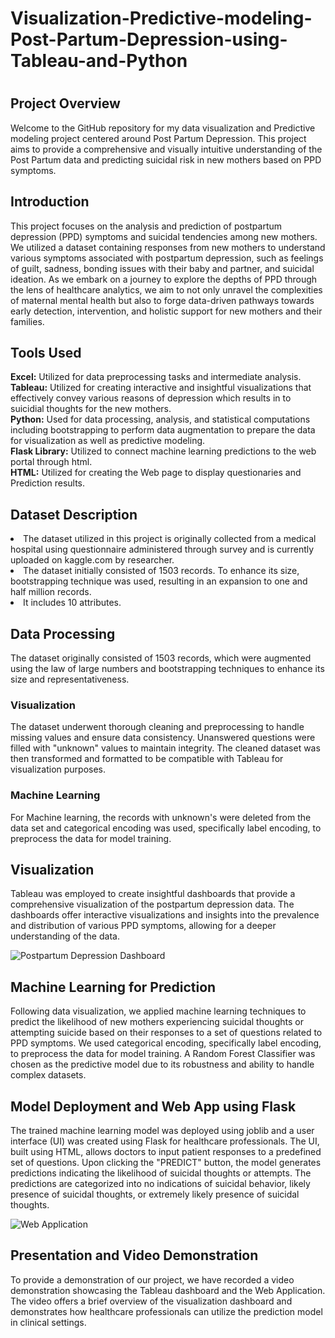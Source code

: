 <h1>Visualization-Predictive-modeling-Post-Partum-Depression-using-Tableau-and-Python<h1>

<h2>Project Overview</h2>
Welcome to the GitHub repository for my data visualization and Predictive modeling project centered around Post Partum Depression. This project aims to provide a comprehensive and visually intuitive understanding of the Post Partum data and predicting suicidal risk in new mothers based on PPD symptoms.

<h2>Introduction</h2>
This project focuses on the analysis and prediction of postpartum depression (PPD) symptoms and suicidal tendencies among new mothers. We utilized a dataset containing responses from new mothers to understand various symptoms associated with postpartum depression, such as feelings of guilt, sadness, bonding issues with their baby and partner, and suicidal ideation. As we embark on a journey to explore the depths of PPD through the lens of healthcare analytics, we aim to not only unravel the complexities of maternal mental health but also to forge data-driven pathways towards early detection, intervention, and holistic support for new mothers and their families.

<h2>Tools Used</h2>
<b>Excel:</b> Utilized for data preprocessing tasks and intermediate analysis.<br>
<b>Tableau:</b> Utilized for creating interactive and insightful visualizations that effectively convey various reasons of depression which results in to suicidial thoughts for the new mothers.<br>
<b>Python:</b> Used for data processing, analysis, and statistical computations including bootstrapping to perform data augmentation to prepare the data for visualization as well as predictive modeling.<br>
<b>Flask Library:</b> Utilized to connect machine learning predictions to the web portal through html.<br>
<b>HTML:</b> Utilized for creating the Web page to display questionaries and Prediction results.

<h2>Dataset Description</h2>
<li>The dataset utilized in this project is originally collected from a medical hospital using questionnaire administered through survey and is currently uploaded on kaggle.com by researcher.</li>
<li>The dataset initially consisted of 1503 records. To enhance its size, bootstrapping technique was used, resulting in an expansion to one and half million records.</li>
<li>It includes 10 attributes.</li>

<h2>Data Processing</h2> 
The dataset originally consisted of 1503 records, which were augmented using the law of large numbers and bootstrapping techniques to enhance its size and representativeness.

<h3>Visualization</h3>
The dataset underwent thorough cleaning and preprocessing to handle missing values and ensure data consistency. Unanswered questions were filled with "unknown" values to maintain integrity. The cleaned dataset was then transformed and formatted to be compatible with Tableau for visualization purposes.

<h3>Machine Learning</h3>
For Machine learning, the records with unknown's were deleted from the data set and categorical encoding was used, specifically label encoding, to preprocess the data for model training.

<h2>Visualization</h2>
Tableau was employed to create insightful dashboards that provide a comprehensive visualization of the postpartum depression data. The dashboards offer interactive visualizations and insights into the prevalence and distribution of various PPD symptoms, allowing for a deeper understanding of the data.<br>

![Postpartum Depression Dashboard](https://github.com/ikram-patel/Visualization-Predictive-modeling-Post-Partum-Depression-using-Tableau-and-Python/assets/128078888/8fb85902-de55-4019-a1e6-b00acd0e31db)


<h2>Machine Learning for Prediction</h2>
Following data visualization, we applied machine learning techniques to predict the likelihood of new mothers experiencing suicidal thoughts or attempting suicide based on their responses to a set of questions related to PPD symptoms. We used categorical encoding, specifically label encoding, to preprocess the data for model training. A Random Forest Classifier was chosen as the predictive model due to its robustness and ability to handle complex datasets.

<h2>Model Deployment and Web App using Flask</h2>
The trained machine learning model was deployed using joblib and a user interface (UI) was created using Flask for healthcare professionals. The UI, built using HTML, allows doctors to input patient responses to a predefined set of questions. Upon clicking the "PREDICT" button, the model generates predictions indicating the likelihood of suicidal thoughts or attempts. The predictions are categorized into no indications of suicidal behavior, likely presence of suicidal thoughts, or extremely likely presence of suicidal thoughts.

![Web Application](https://github.com/ikram-patel/Visualization-Predictive-modeling-Post-Partum-Depression-using-Tableau-and-Python/assets/128078888/1ac503f4-bd9c-4112-bfb3-e6b4f79526ae)


<h2>Presentation and Video Demonstration</h2>
To provide a demonstration of our project, we have recorded a video demonstration showcasing the Tableau dashboard and the Web Application. The video offers a brief overview of the visualization dashboard and demonstrates how healthcare professionals can utilize the prediction model in clinical settings.




